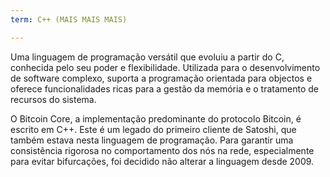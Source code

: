 ```yaml
---
term: C++ (MAIS MAIS MAIS)

---
```

Uma linguagem de programação versátil que evoluiu a partir do C, conhecida pelo seu poder e flexibilidade. Utilizada para o desenvolvimento de software complexo, suporta a programação orientada para objectos e oferece funcionalidades ricas para a gestão da memória e o tratamento de recursos do sistema.

O Bitcoin Core, a implementação predominante do protocolo Bitcoin, é escrito em C++. Este é um legado do primeiro cliente de Satoshi, que também estava nesta linguagem de programação. Para garantir uma consistência rigorosa no comportamento dos nós na rede, especialmente para evitar bifurcações, foi decidido não alterar a linguagem desde 2009.